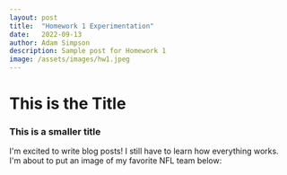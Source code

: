 ```yaml
---
layout: post
title:  "Homework 1 Experimentation"
date:   2022-09-13
author: Adam Simpson
description: Sample post for Homework 1
image: /assets/images/hw1.jpeg
---
```


# This is the Title
### This is a smaller title


I'm excited to write blog posts! I still have to learn how everything works. I'm about to put an image of my favorite NFL team below:


